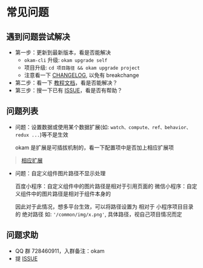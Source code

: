 # 常见问题

## 遇到问题尝试解决

* 第一步：更新到最新版本，看是否能解决
    * `okam-cli` 升级: `okam upgrade self`
    * 项目升级: `cd 项目路径 && okam upgrade project`
    * 注意看一下 [CHANGELOG](https://github.com/ecomfe/okam/blob/master/CHANGELOG.md), 以免有 breakchange
* 第二步：看一下 [教程文档](https://ecomfe.github.io/okam/#/)，看是否能解决？
* 第三步：搜一下已有 [ISSUE](https://github.com/ecomfe/okam/issues/new)，看是否有帮助？

## 问题列表

* 问题：设置数据或使用某个数据扩展(如: `watch、compute、ref、behavior、redux ...`)等不是生效


    okam 是扩展是可插拔机制的，看一下配置项中是否加上相应扩展项

> [相应扩展](/build/index?id=framework)

* 问题：自定义组件图片路径不显示处理


    百度小程序：自定义组件中的图片路径是相对于引用页面的
    微信小程序：自定义组件中的图片路径是相对于组件本身的

    因此对于此情况，想多平台生效，可以将路径设置为 相对于 小程序项目目录的 绝对路径
    如: `'/common/img/x.png'`, 具体路径，视自己项目情况而定

## 问题求助

* QQ 群 728460911，入群备注：okam
* 提 [ISSUE](https://github.com/ecomfe/okam/issues/new)
